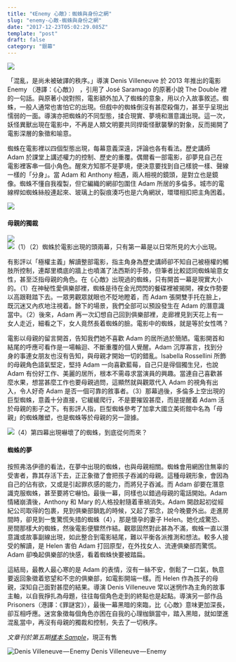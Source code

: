 ```yaml
---
title: "《Enemy 心敵》：蜘蛛與身份之網"
slug: "enemy-心敵-蜘蛛與身份之網"
date: "2017-12-23T05:02:29.085Z"
template: "post"
draft: false
category: "銀幕"
---
```


![](media/1__j0Bs__EyY0rhElO0UKS1cMA.jpeg)

「混亂，是尚未被破譯的秩序。」導演 Denis Villeneuve 於 2013 年推出的電影 Enemy （港譯：《心敵》） ，引用了 José Saramago 的原著小說 The Double 裡的一句話。與原著小說對照，電影額外加入了蜘蛛的意象，用以介入故事敘述。蜘蛛，一般人通常也害怕它的出現。但戲中的蜘蛛倒沒有甚麼殺傷力，甚至乎呈現出懦弱的一面。導演亦把蜘蛛的不同型態，揉合現實、夢境和潛意識出現。這一次，妖怪異獸出現在電影中，不再是人類文明要共同捍衛怪獸襲擊的對象，反而揭開了電影深層的象徵和喻意。

蜘蛛在電影裡以四個型態出現，每幕意義深遠，評論也各有看法。歷史講師 Adam 於課堂上講述權力的控制、歷史的重覆。偶爾看一部電影，卻夢見自己在電影裡客串一個小角色。醒來方知那不是夢境，便決意要找到自己樣貌一樣、聲線一樣的「分身」。當 Adam 和 Anthony 相遇，兩人相視的鏡頭，是對立也是鏡像。蜘蛛不懂自我複製，但它編織的網卻包圍住 Adam 所居的多倫多。城市的電線桿如蜘蛛絲般連起來、玻璃上的裂痕湊巧也是六角網狀，環環相扣把主角困着。

![](media/1__PKgddlSfxychgDpOqgOnew.jpeg)

#### 母親的獨裁

![](media/1_0K13McP263gsfNWF2Aa_mQ.jpeg)
![（1）（2）蜘蛛於電影出現的頭兩幕，只有第一幕是以日常所見的大小出現。](media/1_3d80a1op9asjYnaWiyHeBA.jpeg)

有影評以「極權主義」解讀整部電影，指主角身為歷史講師卻不知自己被極權的觸肢所控制，連鄰里橋底的牆上也噴滿了法西斯的手勢，但筆者比較認同蜘蛛喻意女性，甚至泛指母親的角色。在《心敵》出現過的蜘蛛，只有開首一幕是現實大小的。（1）在神秘性愛俱樂部裡，蜘蛛是待在金光閃閃的餐碟裡被揭開，裸女作勢要以高跟鞋踏下去。一眾男觀眾就眼也不貶地瞪着，而 Adam 張開雙手托在臉上，既沉迷又內疚地注視着。餘下的場景，我們全部可以預設發生在 Adam 的潛意識當中。（2）後來，Adam 再一次幻想自己回到俱樂部裡，走廊裡見到天花上有一女人走近，細看之下，女人竟然長着蜘蛛的臉。電影中的蜘蛛，就是等於女性嗎？

電影以母親的留言開首，告知我們她不喜歡 Adam 的居所過於簡陋。電影開首和結尾的呼應可看作是一場輪迴、不斷重覆的個人覺醒。Adam 沉厚寡言，找到分身的事連女朋友也沒有告知，與母親才開始一切的錯亂。Isabella Rossellini 所飾的母親角色語氣堅定，堅持 Adam 一向喜歡藍莓，自己只是得個獨生兒，也說 Adam 有份好工作、美麗的居所，根本不需尋求當演員的興趣。當連自己喜歡甚麼水果，想當甚麼工作也要母親過問，這顯然就與觀眾代入 Adam 的視角有出入，令人好奇 Adam 是否一個可靠的敘事者。（3）那幕過後，多倫多上空出現的巨型蜘蛛，意義十分直接，它緩緩爬行，不是要摧毀甚麼，而是提醒着 Adam 活於母親的影子之下。有影評人指，巨型蜘蛛參考了加拿大國立美術館中名為「母親」的蜘蛛雕塑，也是蜘蛛等於母親的另一證據。

![（4）第四幕出現嚇壞了的蜘蛛，到底從何而來？](media/1__I__LdCNw__Pj8b7IkB__o9Q8A.jpeg)

#### 蜘蛛的夢

按照弗洛伊德的看法，在夢中出現的蜘蛛，也與母親相關。蜘蛛會用網困住無辜的受害者，靠其存活下去，正正象徵了會把孩子吞滅的母親。這種母親形象，會因為自己的佔有欲，又或是引起罪疚感的能力，而將兒子吞滅。而 Adam 卻要在潛意識克服蜘蛛，甚至要將它嚇怕。最後一幕，同樣也以錯過母親的電話開始。Adam 情緒崩潰後，Anthony 和 Mary 的人格投射隨着車禍消失。Adam 開啟起初從經紀公司取得的包裹，見到俱樂部鎖匙的時候，又起了邪念，說今晚要外出。走進房間時，卻見到一隻驚慌失措的蜘蛛（4），那是懷孕的妻子 Helen。她化成驚恐、房間那樣大的蜘蛛，然後電影便驟然作結。觀眾固然對此甚為不滿，蜘蛛一直以潛意識或故事副線出現，如此整合到電影結尾，難以平衡各派推測和想法。較多人接受的解讀，是 Helen 害伯 Adam 打回原型，在外找女人、流連俱樂部而驚慌。Adam 卻喚起俱樂部的快感，看着蜘蛛快要被踏扁。

這結局，最教人最心寒的是 Adam 的表情，沒有一絲不安，倒鬆了一口氣，執意要返回象徵着慾望和不忠的俱樂部，如電影開端一樣。而 Helen 作為孩子的母親，深知自己面對甚麼的結果。導演 Denis Villeneuve 常以迷惘作為主角的故事主軸，以自我掙扎為母題，往往每個角色走到的終點也是起點。導演另一部作品 Prisoners（港譯：《罪謎宮》），最後一幕黑暗的來臨，比《心敵》意味更加深長，卻互相呼應。迷宮象徵每個角色亦困在自我的心理枷鎖當中，踏入黑暗，就如墜進混亂當中，再沒有母親的獨裁和控制，失去了一切秩序。

_文章刊於第五期_[_樣本 Sample_](https://www.facebook.com/samplemag.hk/)，現正有售

![Denis Villeneuve — Enemy](media/1__wRy38jNYord7Ns5NB29DKg.jpeg)
Denis Villeneuve — Enemy
